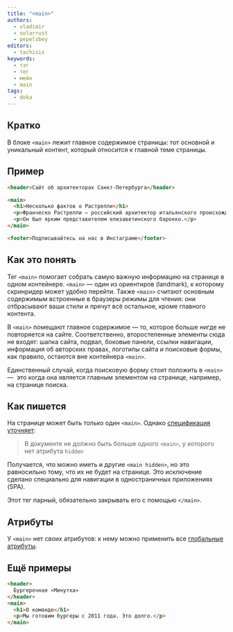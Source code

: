 ```yaml
---
title: "<main>"
authors:
  - vladimir
  - solarrust
  - pepelsbey
editors:
  - tachisis
keywords:
  - тэг
  - тег
  - мейн
  - main
tags:
  - doka
---
```


## Кратко

В блоке `<main>` лежит главное содержимое страницы: тот основной и уникальный контент, который относится к главной теме страницы.

## Пример

```html
<header>Сайт об архитекторах Санкт-Петербурга</header>

<main>
  <h1>Несколько фактов о Растрелли</h1>
  <p>Франческо Растрелли — российский архитектор итальянского происхождения.</p>
  <p>Он был ярким представителем елизаветинского барокко.</p>
</main>

<footer>Подписывайтесь на нас в Инстаграме</footer>
```

## Как это понять

Тег `<main>` помогает собрать самую важную информацию на странице в одном контейнере. `<main>` — один из ориентиров (landmark), к которому скринридер может удобно перейти. Также `<main>` считают основным содержимым встроенные в браузеры режимы для чтения: они отбрасывают ваши стили и прячут всё остальное, кроме главного контента.

В `<main>` помещают главное содержимое — то, которое больше нигде не повторяется на сайте. Соответственно, второстепенные элементы сюда не входят: шапка сайта, подвал, боковые панели, ссылки навигации, информация об авторских правах, логотипы сайта и поисковые формы, как правило, остаются вне контейнера `<main>`.

Единственный случай, когда поисковую форму стоит положить в `<main>` —  это когда она является главным элементом на странице, например, на странице поиска.

## Как пишется

На странице может быть только один `<main>`. Однако [спецификация уточняет](https://html.spec.whatwg.org/multipage/grouping-content.html#the-main-element):

> В документе не должно быть больше одного `<main>`, у которого нет атрибута `hidden`

Получается, что можно иметь и другие `<main hidden>`, но это равносильно тому, что их не будет на странице. Это исключение сделано специально для навигации в одностраничных приложениях (SPA).

Этот тег парный, обязательно закрывать его с помощью `</main>`.

## Атрибуты

У `<main>` нет своих атрибутов: к нему можно применить все [глобальные атрибуты](/html/global-attrs).

## Ещё примеры

```html
<header>
  Бургерочная «Минутка»
</header>
<main>
  <h1>О команде</h1>
  <p>Мы готовим бургеры с 2011 года. Это долго.</p>
</main>
```
